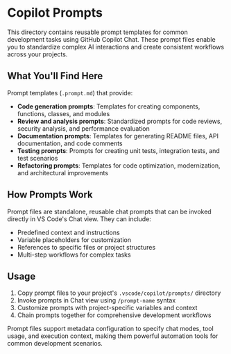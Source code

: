 # Copilot Prompts

This directory contains reusable prompt templates for common development tasks using GitHub Copilot Chat. These prompt files enable you to standardize complex AI interactions and create consistent workflows across your projects.

## What You'll Find Here

Prompt templates (`.prompt.md`) that provide:

- **Code generation prompts**: Templates for creating components, functions, classes, and modules
- **Review and analysis prompts**: Standardized prompts for code reviews, security analysis, and performance evaluation
- **Documentation prompts**: Templates for generating README files, API documentation, and code comments
- **Testing prompts**: Prompts for creating unit tests, integration tests, and test scenarios
- **Refactoring prompts**: Templates for code optimization, modernization, and architectural improvements

## How Prompts Work

Prompt files are standalone, reusable chat prompts that can be invoked directly in VS Code's Chat view. They can include:

- Predefined context and instructions
- Variable placeholders for customization
- References to specific files or project structures
- Multi-step workflows for complex tasks

## Usage

1. Copy prompt files to your project's `.vscode/copilot/prompts/` directory
2. Invoke prompts in Chat view using `/prompt-name` syntax
3. Customize prompts with project-specific variables and context
4. Chain prompts together for comprehensive development workflows

Prompt files support metadata configuration to specify chat modes, tool usage, and execution context, making them powerful automation tools for common development scenarios.
